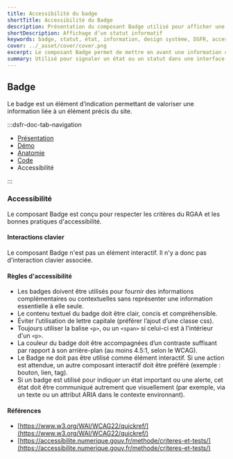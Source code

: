 ```yaml
---
title: Accessibilité du badge
shortTitle: Accessibilité du Badge
description: Présentation du composant Badge utilisé pour afficher une information de type statut ou état liée à un élément de l’interface.
shortDescription: Affichage d’un statut informatif
keywords: badge, statut, état, information, design système, DSFR, accessibilité, non cliquable, interface
cover: ../_asset/cover/cover.png
excerpt: Le composant Badge permet de mettre en avant une information courte liée à un élément précis de l’interface, comme un statut ou un état, sans interaction de la part de l’usager.
summary: Utilisé pour signaler un état ou un statut dans une interface, le composant Badge apporte une information rapide à lire, positionnée au plus près de l’élément concerné. Il peut apparaître dans des menus, des tuiles, des tableaux ou des pages. Les badges système suivent des règles strictes de design et d’accessibilité, tandis que les badges standards autorisent une personnalisation encadrée.
---
```


## Badge

Le badge est un élément d’indication permettant de valoriser une information liée à un élément précis du site.

:::dsfr-doc-tab-navigation

- [Présentation](../index.md)
- [Démo](../demo/index.md)
- [Anatomie](../design/index.md)
- [Code](../code/index.md)
- Accessibilité

:::

### Accessibilité

Le composant Badge est conçu pour respecter les critères du RGAA et les bonnes pratiques d'accessibilité.

#### Interactions clavier

Le composant Badge n'est pas un élément interactif. Il n'y a donc pas d'interaction clavier associée.

#### Règles d'accessibilité

- Les badges doivent être utilisés pour fournir des informations complémentaires ou contextuelles sans représenter une information essentielle à elle seule.
- Le contenu textuel du badge doit être clair, concis et compréhensible.
- Éviter l’utilisation de lettre capitale (préférer l’ajout d’une classe css).
- Toujours utiliser la balise `<p>`, ou un `<span>` si celui-ci est à l'intérieur d'un `<p>`.
- La couleur du badge doit être accompagnées d’un contraste suffisant par rapport à son arrière-plan (au moins 4.5:1, selon le WCAG).
- Le Badge ne doit pas être utilisé comme élément interactif. Si une action est attendue, un autre composant interactif doit être préféré (exemple : bouton, lien, tag).
- Si un badge est utilisé pour indiquer un état important ou une alerte, cet état doit être communiqué autrement que visuellement (par exemple, via un texte ou un attribut ARIA dans le contexte environnant).

#### Références

- [https://www.w3.org/WAI/WCAG22/quickref/](https://www.w3.org/WAI/WCAG22/quickref/)
- [https://accessibilite.numerique.gouv.fr/methode/criteres-et-tests/](https://accessibilite.numerique.gouv.fr/methode/criteres-et-tests/)